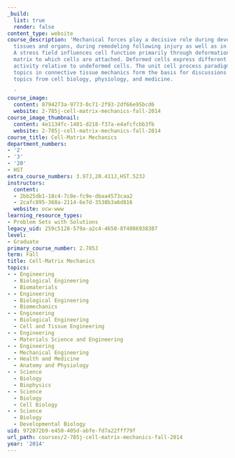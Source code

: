 ```yaml
---
_build:
  list: true
  render: false
content_type: website
course_description: 'Mechanical forces play a decisive role during development of
  tissues and organs, during remodeling following injury as well as in normal function.
  A stress field influences cell function primarily through deformation of the extracellular
  matrix to which cells are attached. Deformed cells express different biosynthetic
  activity relative to undeformed cells. The unit cell process paradigm combined with
  topics in connective tissue mechanics form the basis for discussions of several
  topics from cell biology, physiology, and medicine.

  '
course_image:
  content: 8794273a-9773-0c71-2f93-2df66e95bcd6
  website: 2-785j-cell-matrix-mechanics-fall-2014
course_image_thumbnail:
  content: 4e1134fc-1401-d218-f37a-e4afcfcbb3fb
  website: 2-785j-cell-matrix-mechanics-fall-2014
course_title: Cell-Matrix Mechanics
department_numbers:
- '2'
- '3'
- '20'
- HST
extra_course_numbers: 3.97J,20.411J,HST.523J
instructors:
  content:
  - 2bb25db1-18c4-7c8e-fc9e-dbaa4573caa2
  - 2cafc895-368a-2114-6e7d-3538b3a6d816
  website: ocw-www
learning_resource_types:
- Problem Sets with Solutions
legacy_uid: 259c5128-579a-a2c4-4650-8f4086938387
level:
- Graduate
primary_course_number: 2.785J
term: Fall
title: Cell-Matrix Mechanics
topics:
- - Engineering
  - Biological Engineering
  - Biomaterials
- - Engineering
  - Biological Engineering
  - Biomechanics
- - Engineering
  - Biological Engineering
  - Cell and Tissue Engineering
- - Engineering
  - Materials Science and Engineering
- - Engineering
  - Mechanical Engineering
- - Health and Medicine
  - Anatomy and Physiology
- - Science
  - Biology
  - Biophysics
- - Science
  - Biology
  - Cell Biology
- - Science
  - Biology
  - Developmental Biology
uid: 972072b9-e450-405d-abfe-fd7a22fff79f
url_path: courses/2-785j-cell-matrix-mechanics-fall-2014
year: '2014'
---
```

